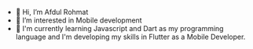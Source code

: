 - 👋 Hi, I’m Afdul Rohmat
- 👀 I’m interested in Mobile development
- 🌱 I'm currently learning Javascript and Dart as my programming language and I'm developing my skills in Flutter as a Mobile Developer.

<!---
AfdulRohmat/AfdulRohmat is a ✨ special ✨ repository because its `README.md` (this file) appears on your GitHub profile.
You can click the Preview link to take a look at your changes.
--->
